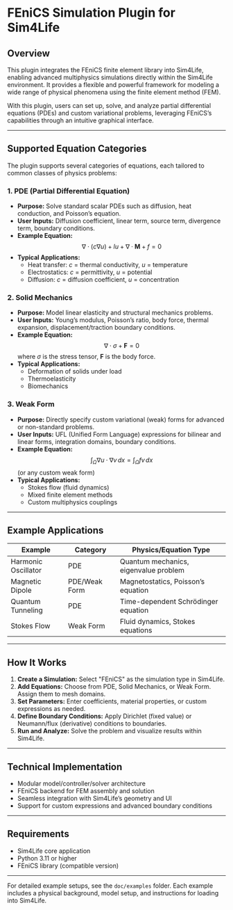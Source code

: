 # FEniCS Simulation Plugin for Sim4Life

## Overview

This plugin integrates the FEniCS finite element library into Sim4Life, enabling advanced multiphysics simulations directly within the Sim4Life environment. It provides a flexible and powerful framework for modeling a wide range of physical phenomena using the finite element method (FEM).

With this plugin, users can set up, solve, and analyze partial differential equations (PDEs) and custom variational problems, leveraging FEniCS’s capabilities through an intuitive graphical interface.

---

## Supported Equation Categories

The plugin supports several categories of equations, each tailored to common classes of physics problems:

### 1. **PDE (Partial Differential Equation)**
- **Purpose:** Solve standard scalar PDEs such as diffusion, heat conduction, and Poisson’s equation.
- **User Inputs:** Diffusion coefficient, linear term, source term, divergence term, boundary conditions.
- **Example Equation:**  
  $$
  \nabla \cdot (c \nabla u) + l u + \nabla \cdot \mathbf{M} + f = 0
  $$
- **Typical Applications:**  
  - Heat transfer: $c$ = thermal conductivity, $u$ = temperature  
  - Electrostatics: $c$ = permittivity, $u$ = potential  
  - Diffusion: $c$ = diffusion coefficient, $u$ = concentration

### 2. **Solid Mechanics**
- **Purpose:** Model linear elasticity and structural mechanics problems.
- **User Inputs:** Young’s modulus, Poisson’s ratio, body force, thermal expansion, displacement/traction boundary conditions.
- **Example Equation:**  
  $$
  \nabla \cdot \sigma + \mathbf{F} = 0
  $$
  where $\sigma$ is the stress tensor, $\mathbf{F}$ is the body force.
- **Typical Applications:**  
  - Deformation of solids under load  
  - Thermoelasticity  
  - Biomechanics

### 3. **Weak Form**
- **Purpose:** Directly specify custom variational (weak) forms for advanced or non-standard problems.
- **User Inputs:** UFL (Unified Form Language) expressions for bilinear and linear forms, integration domains, boundary conditions.
- **Example Equation:**  
  $$
  \int_\Omega \nabla u \cdot \nabla v \, dx = \int_\Omega f v \, dx
  $$
  (or any custom weak form)
- **Typical Applications:**  
  - Stokes flow (fluid dynamics)  
  - Mixed finite element methods  
  - Custom multiphysics couplings

---

## Example Applications

| Example                | Category      | Physics/Equation Type                |
|------------------------|--------------|--------------------------------------|
| Harmonic Oscillator    | PDE          | Quantum mechanics, eigenvalue problem|
| Magnetic Dipole        | PDE/Weak Form| Magnetostatics, Poisson’s equation   |
| Quantum Tunneling      | PDE          | Time-dependent Schrödinger equation  |
| Stokes Flow            | Weak Form    | Fluid dynamics, Stokes equations     |

---

## How It Works

1. **Create a Simulation:** Select "FEniCS" as the simulation type in Sim4Life.
2. **Add Equations:** Choose from PDE, Solid Mechanics, or Weak Form. Assign them to mesh domains.
3. **Set Parameters:** Enter coefficients, material properties, or custom expressions as needed.
4. **Define Boundary Conditions:** Apply Dirichlet (fixed value) or Neumann/flux (derivative) conditions to boundaries.
5. **Run and Analyze:** Solve the problem and visualize results within Sim4Life.

---

## Technical Implementation

- Modular model/controller/solver architecture
- FEniCS backend for FEM assembly and solution
- Seamless integration with Sim4Life’s geometry and UI
- Support for custom expressions and advanced boundary conditions

---

## Requirements

- Sim4Life core application
- Python 3.11 or higher
- FEniCS library (compatible version)

---

For detailed example setups, see the `doc/examples` folder. Each example includes a physical background, model setup, and instructions for loading into Sim4Life.

